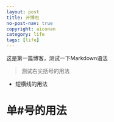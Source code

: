 ```yaml
---
layout: post
title: 开博啦
no-post-nav: true
copyright: aiconan
category: life
tags: [life]
---
```


这是第一篇博客，测试一下Markdown语法


> 测试右尖括号的用法 
- 短横线的用法
# 单\#号的用法
